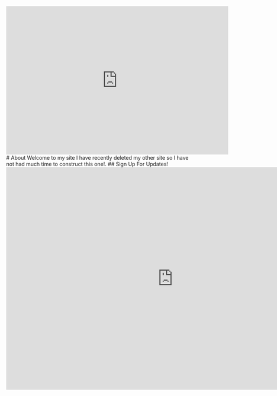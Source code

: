 <iframe src="https://gigt1.github.io/navigation_code" style="border:0px #ffffff none;" name="Nav_Code" scrolling="no" frameborder="0" marginheight="0px" marginwidth="0px" height="400px" width="600px" allowfullscreen></iframe>
# About
Welcome to my site I have recently deleted my other site so I have not had much time to construct this one!.
## Sign Up For Updates!
<iframe src="https://mailchi.mp/e0285ed0c095/sign-up" style="border:0px #ffffff none;" name="myiFrame" scrolling="yes" frameborder="0" marginheight="0px" marginwidth="0px" height="600px" width="900px" allowfullscreen></iframe>

